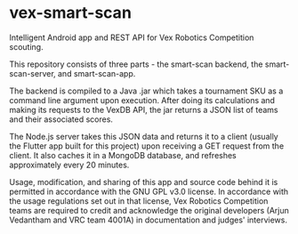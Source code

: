 # vex-smart-scan
Intelligent Android app and REST API for Vex Robotics Competition scouting. 

This repository consists of three parts - the smart-scan backend, the smart-scan-server, and smart-scan-app. 

The backend is compiled to a Java .jar which takes a tournament SKU as a command line argument upon execution.
After doing its calculations and making its requests to the VexDB API, the jar returns a JSON list of teams and their associated scores. 

The Node.js server takes this JSON data and returns it to a client (usually the Flutter app built for this project) upon receiving a GET request from the client. It also caches it in a MongoDB database, and refreshes approximately every 20 minutes. 

Usage, modification, and sharing of this app and source code behind it is permitted in accordance with the GNU GPL v3.0 license. In accordance with the usage regulations set out in that license, Vex Robotics Competition teams are required to credit and acknowledge the original developers (Arjun Vedantham and VRC team 4001A) in documentation and judges' interviews. 
